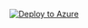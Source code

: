 [![Deploy to Azure](https://aka.ms/deploytoazurebutton)](https://portal.azure.com/#create/Microsoft.Template/uri/https%3A%2F%2Fraw.githubusercontent.com%2Fmthreer%2FPowerShell%2Fmaster%2FLog-IIS-State%2Fazuredeploy.json)
